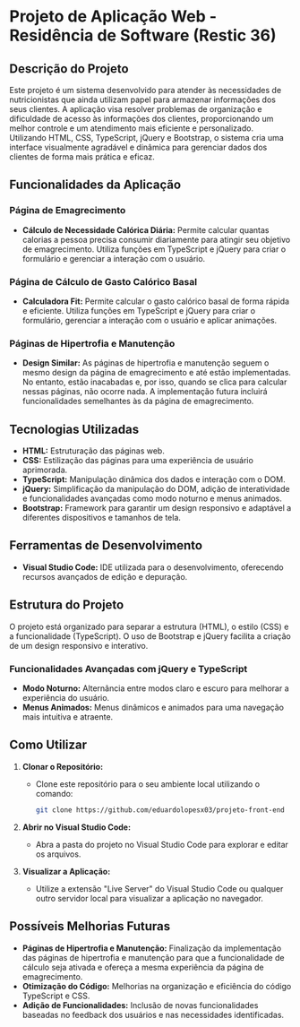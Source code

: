 # Projeto de Aplicação Web - Residência de Software (Restic 36)

## Descrição do Projeto

Este projeto é um sistema desenvolvido para atender às necessidades de nutricionistas que ainda utilizam papel para armazenar informações dos seus clientes. A aplicação visa resolver problemas de organização e dificuldade de acesso às informações dos clientes, proporcionando um melhor controle e um atendimento mais eficiente e personalizado. Utilizando HTML, CSS, TypeScript, jQuery e Bootstrap, o sistema cria uma interface visualmente agradável e dinâmica para gerenciar dados dos clientes de forma mais prática e eficaz.

## Funcionalidades da Aplicação

### Página de Emagrecimento
- **Cálculo de Necessidade Calórica Diária:** Permite calcular quantas calorias a pessoa precisa consumir diariamente para atingir seu objetivo de emagrecimento. Utiliza funções em TypeScript e jQuery para criar o formulário e gerenciar a interação com o usuário.

### Página de Cálculo de Gasto Calórico Basal
- **Calculadora Fit:** Permite calcular o gasto calórico basal de forma rápida e eficiente. Utiliza funções em TypeScript e jQuery para criar o formulário, gerenciar a interação com o usuário e aplicar animações.

### Páginas de Hipertrofia e Manutenção
- **Design Similar:** As páginas de hipertrofia e manutenção seguem o mesmo design da página de emagrecimento e até estão implementadas. No entanto, estão inacabadas e, por isso, quando se clica para calcular nessas páginas, não ocorre nada. A implementação futura incluirá funcionalidades semelhantes às da página de emagrecimento.

## Tecnologias Utilizadas

- **HTML:** Estruturação das páginas web.
- **CSS:** Estilização das páginas para uma experiência de usuário aprimorada.
- **TypeScript:** Manipulação dinâmica dos dados e interação com o DOM.
- **jQuery:** Simplificação da manipulação do DOM, adição de interatividade e funcionalidades avançadas como modo noturno e menus animados.
- **Bootstrap:** Framework para garantir um design responsivo e adaptável a diferentes dispositivos e tamanhos de tela.

## Ferramentas de Desenvolvimento

- **Visual Studio Code:** IDE utilizada para o desenvolvimento, oferecendo recursos avançados de edição e depuração.

## Estrutura do Projeto

O projeto está organizado para separar a estrutura (HTML), o estilo (CSS) e a funcionalidade (TypeScript). O uso de Bootstrap e jQuery facilita a criação de um design responsivo e interativo.

### Funcionalidades Avançadas com jQuery e TypeScript
- **Modo Noturno:** Alternância entre modos claro e escuro para melhorar a experiência do usuário.
- **Menus Animados:** Menus dinâmicos e animados para uma navegação mais intuitiva e atraente.

## Como Utilizar

1. **Clonar o Repositório:**
   - Clone este repositório para o seu ambiente local utilizando o comando:
     ```sh
     git clone https://github.com/eduardolopesx03/projeto-front-end
     ```

2. **Abrir no Visual Studio Code:**
   - Abra a pasta do projeto no Visual Studio Code para explorar e editar os arquivos.

3. **Visualizar a Aplicação:**
   - Utilize a extensão "Live Server" do Visual Studio Code ou qualquer outro servidor local para visualizar a aplicação no navegador.

## Possíveis Melhorias Futuras

- **Páginas de Hipertrofia e Manutenção:** Finalização da implementação das páginas de hipertrofia e manutenção para que a funcionalidade de cálculo seja ativada e ofereça a mesma experiência da página de emagrecimento.
- **Otimização do Código:** Melhorias na organização e eficiência do código TypeScript e CSS.
- **Adição de Funcionalidades:** Inclusão de novas funcionalidades baseadas no feedback dos usuários e nas necessidades identificadas.
